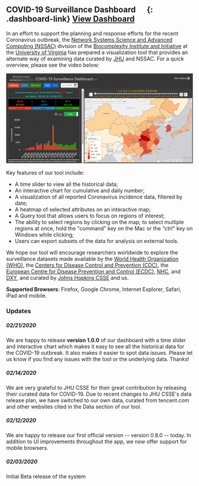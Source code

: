 ## COVID-19 Surveillance Dashboard &nbsp;&nbsp;&nbsp;&nbsp; {: .dashboard-link} [View Dashboard](http://nssac.bii.virginia.edu/covid-19/dashboard/)


In an effort to support the planning and response efforts for the recent Coronavirus outbreak,
the [Network Systems Science and Advanced Computing (NSSAC)](https://biocomplexity.virginia.edu/nssac)
division of the [Biocomplexity Institute and Initiative](https://biocomplexity.virginia.edu/) 
at the [University of Virginia](https://www.virginia.edu/) has prepared a visualization tool that provides an alternate way of examining data curated by [JHU](https://github.com/CSSEGISandData/COVID-19/tree/master/daily_case_updates) and NSSAC. For a quick overview, please see the video below:

[![COVID-19 Surveillance Dashboard](/covid-19/dashboard/dashboard.png)](https://youtu.be/xJWTc3bo8q4 "COVID-19 Surveillance Dashboard")

Key features of our tool include:

- A time slider to view all the historical data;
- An interactive chart for cumulative and daily number;
- A visualization of all reported Coronavirus incidence data, filtered by date;
- A heatmap of selected attributes on an interactive map;
- A Query tool that allows users to focus on regions of interest;
- The ability to select regions by clicking on the map; to select multiple regions at once, hold the "command" key on the Mac or the "ctrl" key on Windows while clicking;
- Users can export subsets of the data for analysis on external tools.

We hope our tool will encourage researchers worldwide to explore the surveillance datasets 
made available by the [World Health Organization (WHO)](https://www.who.int/emergencies/diseases/novel-coronavirus-2019/situation-reports/), the [Centers for Disease Control and Prevention (CDC)](https://www.cdc.gov/coronavirus/2019-ncov/index.html), the [European Centre for Disease Prevention and Control (ECDC)](https://www.ecdc.europa.eu/en/geographical-distribution-2019-ncov-cases), [NHC](http://www.nhc.gov.cn/yjb/s3578/new_list.shtml), and [DXY](https://3g.dxy.cn/newh5/view/pneumonia), and curated by [Johns Hopkins CSSE](https://github.com/CSSEGISandData/COVID-19) and us. 

**Supported Browsers**: Firefox, Google Chrome, Internet Explorer, Safari, iPad and mobile.


### Updates

##### 02/21/2020
We are happy to release **version 1.0.0** of our dashboard with a time slider and interactive chart which makes it easy to see all the historical data for the COVID-19 outbreak. It also makes it easier to spot data issues. Please let us know if you find any issues with the tool or the underlying data. Thanks!

##### 02/14/2020
We are very grateful to JHU CSSE for their great contribution by releasing their curated data for COVID-19. Due to recent changes to JHU CSSE's data release plan, we have switched to our own data, curated from tencent.com and other websites cited in the Data section of our tool.

##### 02/12/2020

We are happy to release our first official version -- version 0.8.0 -- today.
In addition to UI improvements throughout the app, we now offer support for mobile browsers.

##### 02/03/2020

Initial Beta release of the system

